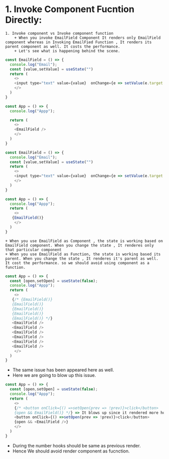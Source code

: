 # 1. Invoke Component Fucntion Directly:
    1. Invoke component vs Invoke component function
        + When you invoke EmailField Component It renders only EmailField component whereas in Invoking EmailFied Function , It renders its parent component as well. It costs the performance.
        + Let's see what is happening behind the scene.
```js
const EmailField = () => {
  console.log("Email");
  const [value,setValue] = useState("")
  return (
    <>
    <input type="text" value={value}  onChange={e => setValue(e.target.value)}/>
    </>
  )
}

const App = () => {
  console.log("Appp");

  return (
    <>
    <EmailField />
    </>
  )
}
```

```js
const EmailField = () => {
  console.log("Email");
  const [value,setValue] = useState("")
  return (
    <>
    <input type="text" value={value}  onChange={e => setValue(e.target.value)}/>
    </>
  )
}

const App = () => {
  console.log("Appp");
  return (
    <>
   {EmailField()}
    </>
  )
}

```
    + When you use EmailField as Component , the state is working based on EmailField component. When you change the state , It renderes only that particular component
    + When you use EmailField as Function, the state is working based its parent. When you change the state , It renderes it's parent as well. It cost the performance. so we should avoid using component as a function.
```js
const App = () => {
  const [open,setOpen] = useState(false);
  console.log("Appp");
  return (
    <>
   {/* {EmailField()}
   {EmailField()}
   {EmailField()}
   {EmailField()}
   {EmailField()} */}
   <EmailField />
   <EmailField />
   <EmailField />
   <EmailField />
   <EmailField />
   <EmailField />
    </>
  )
}
```
  + The same issue has been appeared here as well.
  + Here we are going to blow up this issue.

```js
const App = () => {
  const [open,setOpen] = useState(false);
  console.log("Appp");
  return (
    <>
    {/* <button onClick={() =>setOpen(prev => !prev)}>click</button>
    {open && EmailField()} */} => It blows up since it rendered more hooks than during the previous render.
    <button onClick={() =>setOpen(prev => !prev)}>click</button>
    {open && <EmailField />}
    </>
  )
}
```
  + During the number hooks should be same as previous render.
  + Hence We should avoid render component as fucnction.
  